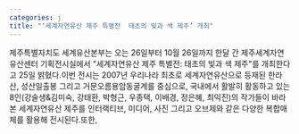 ```yaml
---
categories: j
title: "‘세계자연유산 제주 특별전  태초의 빛과 색 제주’ 개최"
---
```

제주특별자치도 세계유산본부는 오는 26일부터 10월 26일까지 한달 간 제주세계자연유산센터 기획전시실에서 "세계자연유산 제주 특별전: 태초의 빛과 색 제주"를 개최한다고 25일 밝혔다.이번 전시는 2007년 우리나라 최초로 세계자연유산으로 등재된 한라산, 성산일출봉 그리고 거문오름용암동굴계를 중심으로, 국내에서 활발히 활동하고 있는 8인(강술생&김미숙, 강태환, 박형근, 우종택, 이배경, 정은혜, 최익진)의 작가들이 바라본 세계자연유산 제주를 인터랙티브, 미디어, 사진 그리고 오브제와 같은 다양한 복합매체를 활용해 전시된다.또한,